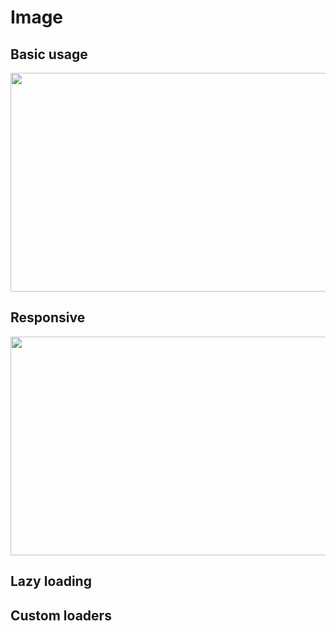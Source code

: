 # Image

## Basic usage

<Demo link="https://codesandbox.io/s/ym5nno6951">
  <Image
    src="https://source.unsplash.com/random/800x350"
    width="800px"
    height="350px"
    className="image-static"
  />
</Demo>

## Responsive

<Demo link="https://codesandbox.io/s/m57n40oj5y">
  <Image
    src="https://source.unsplash.com/random/800x600"
    width="800px"
    height="350px"
    isResponsive
    className="image"
  />
</Demo>

## Lazy loading

<Demo link="https://codesandbox.io/s/l5nq9n7o2z">
  <BackgroundImage
    src="https://source.unsplash.com/random/800x602"
    width="800px"
    height="350px"
    isResponsive
    lazyLoad
    className="image"
  />
</Demo>

## Custom loaders

<ImageCustomLoaderDemo />

